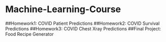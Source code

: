 # Machine-Learning-Course
##Homework1: COVID Patient Predictions
##Homework2: COVID Survival Predictions
##Homework3: COVID Chest Xray Predictions
##Final Project: Food Recipe Generator
